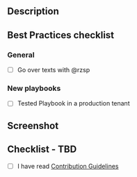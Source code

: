 ## Description

<!-- Please write a short summary for this change. If it's a playbook, explain what it does. -->

## Best Practices checklist
<!---  Put an `x` in all the boxes that apply: -->

### General
- [ ] Go over texts with @rzsp

### New playbooks
- [ ] Tested Playbook in a production tenant


## Screenshot

<!-- please include a screenshot or a GIF/MP4 of how it works. -->

## Checklist - TBD

- [ ] I have read [Contribution Guidelines](https://github.com/stackpulse/playbooks/blob/master/CONTRIBUTING.md)